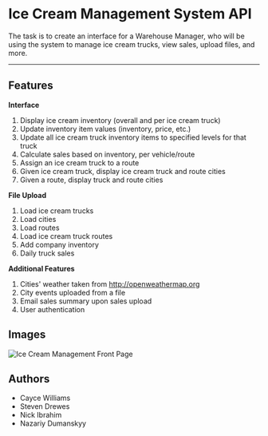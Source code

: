 
Ice Cream Management System API
===================

The task is to create an interface for a Warehouse Manager, who will be using the system to manage ice cream trucks, view sales, upload files, and more. 

----------
Features
-------------
**Interface**

 1. Display ice cream inventory (overall and per ice cream truck)
 2. Update inventory item values (inventory, price, etc.)
 3. Update all ice cream truck inventory items to specified levels for that truck 
 4. Calculate sales based on inventory, per vehicle/route 
 5. Assign an ice cream truck to a route
 6. Given ice cream truck, display ice cream truck and route cities
 7. Given a route, display truck and route cities

**File Upload**

 1. Load ice cream trucks
 2. Load cities
 3. Load routes
 4. Load ice cream truck routes
 5. Add company inventory 
 6. Daily truck sales

**Additional Features**

 1. Cities' weather taken from http://openweathermap.org
 2. City events uploaded from a file
 3. Email sales summary upon sales upload
 4. User authentication

Images
------
![Ice Cream Management Front Page](https://drive.google.com/uc?id=0B8ucEe4lOZ9kOEdSWHkybDF2NWs)

Authors
-------

 - Cayce Williams
 - Steven Drewes
 - Nick Ibrahim
 - Nazariy Dumanskyy
